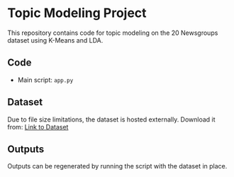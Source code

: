 # Topic Modeling Project
This repository contains code for topic modeling on the 20 Newsgroups dataset using K-Means and LDA.

## Code
- Main script: `app.py`

## Dataset
Due to file size limitations, the dataset is hosted externally. Download it from: [Link to Dataset](https://your-shareable-link)

## Outputs
Outputs can be regenerated by running the script with the dataset in place.
